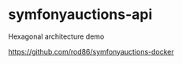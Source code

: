 # symfonyauctions-api

Hexagonal architecture demo

https://github.com/rod86/symfonyauctions-docker
